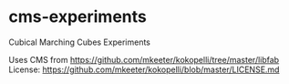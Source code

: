 # cms-experiments

Cubical Marching Cubes Experiments

Uses CMS from https://github.com/mkeeter/kokopelli/tree/master/libfab
License: https://github.com/mkeeter/kokopelli/blob/master/LICENSE.md
